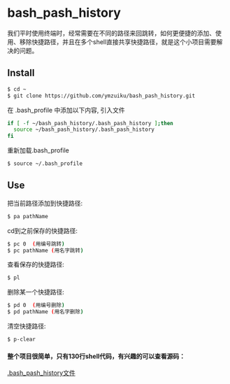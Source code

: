 # bash_pash_history

我们平时使用终端时，经常需要在不同的路径来回跳转，如何更便捷的添加、使用、移除快捷路径，并且在多个shell直接共享快捷路径，就是这个小项目需要解决的问题。

## Install
```sh
$ cd ~
$ git clone https://github.com/ymzuiku/bash_pash_history.git
```
在 .bash_profile 中添加以下内容, 引入文件

```sh
if [ -f ~/bash_pash_history/.bash_pash_history ];then
  source ~/bash_pash_history/.bash_pash_history
fi
```

重新加载.bash_profile

```sh
$ source ~/.bash_profile
```

## Use

把当前路径添加到快捷路径:

```sh
$ pa pathName
```

cd到之前保存的快捷路径:

```sh
$ pc 0  (用编号跳转)
$ pc pathName (用名字跳转)
```

查看保存的快捷路径:

```sh
$ pl
```

删除某一个快捷路径:

```sh
$ pd 0  (用编号删除)
$ pd pathName (用名字删除)
```

清空快捷路径:

```sh
$ p-clear
```

#### 整个项目很简单，只有130行shell代码，有兴趣的可以查看源码：
[.bash_pash_history文件](https://github.com/ymzuiku/bash_pash_history/blob/master/.bash_pash_history)